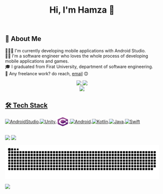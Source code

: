 ### 

<h1 align="center"> Hi, I'm Hamza 👋</h1>
<br> 
<h2 align="left">📍 About Me</h2>

👨🏻‍💻 I'm currently developing mobile applications with Android Studio.
<br>
🙌🏻 I'm a software engineer who loves the whole process of developing mobile applications and games.
<br>
🎓 I graduated from Firat University, department of software engineering.
<br>
💼 Any freelance work? do reach, [email](mailto:hamzaoban3@gmail.com) 😊
<br>


<div align="center">
<a href="https://github.com/HamzaOban">  

</div>

<div align="center">
<img height="180em" src="https://streak-stats.demolab.com?user=HamzaOban&theme=merko&background=000000"/>
<img height="180em" src="https://github-readme-stats.vercel.app/api?username=HamzaOban&show_icons=true&theme=highcontrast&include_all_commits=true&count_private=true"/>  
</div>
  
<div align="center">  
<img height="360em" src="https://github-readme-stats.vercel.app/api/top-langs/?username=HamzaOban&theme=radical"/>  
</div> 
  




<h2>🛠  Tech Stack</h2>
<div style="display: inline_block">
<img align="center" alt="AndroidStudio" height="30" width="40" src="https://cdn.jsdelivr.net/gh/devicons/devicon/icons/androidstudio/androidstudio-original.svg">
<img align="center" alt="Unity" height="30" width="40" src="https://cdn.jsdelivr.net/gh/devicons/devicon/icons/unity/unity-original.svg">
<img align="center" alt="Csharp" height="30" width="40" src="https://raw.githubusercontent.com/devicons/devicon/master/icons/csharp/csharp-original.svg"> 
<img align="center" alt="Android" height="30" width="40" src="https://cdn.jsdelivr.net/gh/devicons/devicon/icons/android/android-original.svg">  
<img align="center" alt="Kotlin" height="30" width="40" src="https://cdn.jsdelivr.net/gh/devicons/devicon/icons/kotlin/kotlin-original.svg" />  
<img align="center" alt="Java" height="30" width="40" src="https://cdn.jsdelivr.net/gh/devicons/devicon/icons/java/java-original.svg" /> 
<img align="center" alt="Swift" height="30" width="40" src="https://cdn.jsdelivr.net/gh/devicons/devicon/icons/swift/swift-original.svg"> 
</div>

##  
<div>   
<a href="https://www.linkedin.com/in/hamzaoban/" target="_blank"><img src="https://img.shields.io/badge/-LinkedIn-%230077B5?style=for-the-badge&logo=linkedin&logoColor=white" target="_blank"></a>   
<a href="https://medium.com/@HamzaObann"><img src="https://img.shields.io/badge/medium-9146FF.svg?style=for-the-badge&logo=medium&logoColor=white"/></a></div>    

  ![Snake animation](https://github.com/HamzaOban/HamzaOban/blob/output/github-contribution-grid-snake.svg)
  
   <a href="https://github.com/HamzaOban">
  <img src="https://shields-io-visitor-counter.herokuapp.com/badge?page=HamzaOban.HamzaOban&style=for-the-badge">
<a>
